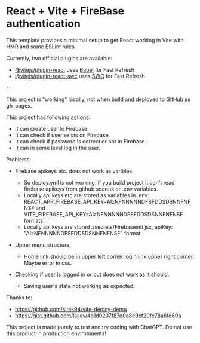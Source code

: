 # React + Vite + FireBase authentication

This template provides a minimal setup to get React working in Vite with HMR and some ESLint rules.

Currently, two official plugins are available:

- [@vitejs/plugin-react](https://github.com/vitejs/vite-plugin-react/blob/main/packages/plugin-react/README.md) uses [Babel](https://babeljs.io/) for Fast Refresh
- [@vitejs/plugin-react-swc](https://github.com/vitejs/vite-plugin-react-swc) uses [SWC](https://swc.rs/) for Fast Refresh

--

This project is "working" locally, not when build and deployed to GitHub as gh_pages.

This project has following actions:
- It can create user to Firebase.
- It can check if user exists on Firebase.
- It can check if password is correct or not in Firebase.
- It can in some level log in the user.

Problems:
- Firebase apikeys etc. does not work as varibles:
  - So deploy.yml is not working, if you build project it can't read firebase apikeys from github secrets or .env variables.
  - Locally api keys etc are stored as variables in .env: REACT_APP_FIREBASE_API_KEY=AIzNFNNNNNDFSFDDSDSNNFNFNSF and VITE_FIREBASE_API_KEY=AIzNFNNNNNDFSFDDSDSNNFNFNSF formats.
  - Locally api keys are stored ./secrets/Firebaseinit.jsx, apiKey: "AIzNFNNNNNDFSFDDSDSNNFNFNSF" format.

- Upper menu structure:
  - Home link should be in upper left corner login link upper right corner. Maybe error in css.

- Checking if user is logged in or out does not work as it should.
   - Saving user's state not working as expected.


Thanks to:
- https://github.com/sitek94/vite-deploy-demo
- https://gist.github.com/lajlev/4b1d0207f87d0a8e9cf20fc78a6fd60a

 This project is made purely to test and try coding with ChatGPT.
 Do not use this product in production environments!

